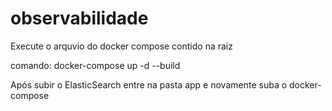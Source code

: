 # observabilidade

Execute o arquvio do docker compose contido na raiz

comando: docker-compose up -d --build

Após subir o ElasticSearch entre na pasta app
 e novamente suba o docker-compose
 